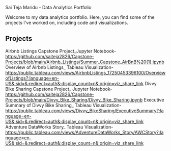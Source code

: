 Sai Teja Maridu - Data Analytics Portfolio

Welcome to my data analytics portfolio. Here, you can find some of the projects I've worked on, including code and visualizations.

## Projects

Airbnb Listings Capstone Project_Jupyter Notebook-  https://github.com/saiteja2826/Capstone-Projects/blob/main/Airbnb_Listings/Summer_Capstone_AirBnB%20(1).ipynb
Overview of Airbnb Listings_ Tableau Visualization- https://public.tableau.com/views/AirbnbListings_17250453396100/OverviewofListings?:language=en-US&:sid=&:redirect=auth&:display_count=n&:origin=viz_share_link
Divvy Bike Sharing Capstone Project_ Jupyter Notebook- https://github.com/saiteja2826/Capstone-Projects/blob/main/Divvy_Bike_Sharing/Divvy_Bike_Sharing.ipynb
Executive Summary of Divvy Bike Sharing_ Tableau Visualization- https://public.tableau.com/views/Divvy_BikeSharing/ExecutiveSummary?:language=en-US&:sid=&:redirect=auth&:display_count=n&:origin=viz_share_link
Adventure DataWorks Story_  Tableau Visualization-  https://public.tableau.com/views/AdventureDataWorks_Story/AWCStory?:language=en-US&:sid=&:redirect=auth&:display_count=n&:origin=viz_share_link
